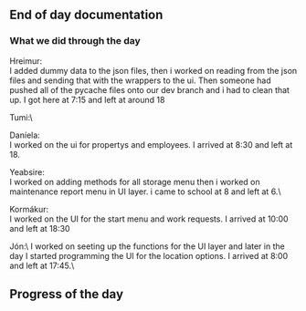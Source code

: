 ## End of day documentation

### What we did through the day 
Hreimur:\
I added dummy data to the json files, then i worked on reading from the json files and sending that with the wrappers to the ui. Then someone had pushed all of the pycache files onto our dev branch and i had to clean that up. I got here at 7:15 and left at around 18

Tumi:\

Daníela:\
I worked on the ui for propertys and employees. I arrived at 8:30 and left at 18.


Yeabsire:\
I worked on adding methods for all storage menu then i worked on maintenance report menu in UI layer. i came to school at 8 and left at 6.\

Kormákur:\
I worked on the UI for the start menu and work requests. I arrived at 10:00 and left at 18:30 


Jón:\ I worked on seeting up the functions for the UI layer and later in the day I started programming the UI for the location options. I arrived at 8:00 and left at 17:45.\

## Progress of the day
